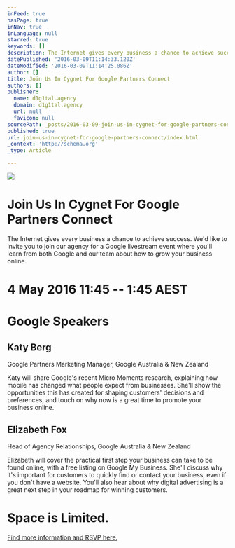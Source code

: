 ```yaml
---
inFeed: true
hasPage: true
inNav: true
inLanguage: null
starred: true
keywords: []
description: The Internet gives every business a chance to achieve success. We’d like to invite you to join our agency for a Google livestream event where you’ll learn from both Google and our team about how to grow your business online.
datePublished: '2016-03-09T11:14:33.120Z'
dateModified: '2016-03-09T11:14:25.086Z'
author: []
title: Join Us In Cygnet For Google Partners Connect
authors: []
publisher:
  name: d1g1tal.agency
  domain: d1g1tal.agency
  url: null
  favicon: null
sourcePath: _posts/2016-03-09-join-us-in-cygnet-for-google-partners-connect.md
published: true
url: join-us-in-cygnet-for-google-partners-connect/index.html
_context: 'http://schema.org'
_type: Article

---
```

![](https://s3-us-west-2.amazonaws.com/the-grid-img/p/2847d8af2b6c3f614e3b99a79e60fa60bc7dc0ea.png)

# Join Us In Cygnet For Google Partners Connect

The Internet gives every business a chance to achieve success. We'd like to invite you to join our agency for a Google livestream event where you'll learn from both Google and our team about how to grow your business online.

# 4 May 2016 11:45 -- 1:45 AEST

# Google Speakers

## Katy Berg   
Google Partners Marketing Manager, Google Australia & New Zealand

Katy will share Google's recent Micro Moments research, explaining how mobile has changed what people expect from businesses. She'll show the opportunities this has created for shaping customers' decisions and preferences, and touch on why now is a great time to promote your business online.   

## Elizabeth Fox  
Head of Agency Relationships, Google Australia & New Zealand

Elizabeth will cover the practical first step your business can take to be found online, with a free listing on Google My Business. She'll discuss why it's important for customers to quickly find or contact your business, even if you don't have a website. You'll also hear about why digital advertising is a great next step in your roadmap for winning customers.    

# Space is Limited.

[Find more information and RSVP here.][0]

[0]: https://partnersconnect.withgoogle.com/event/digital-agency